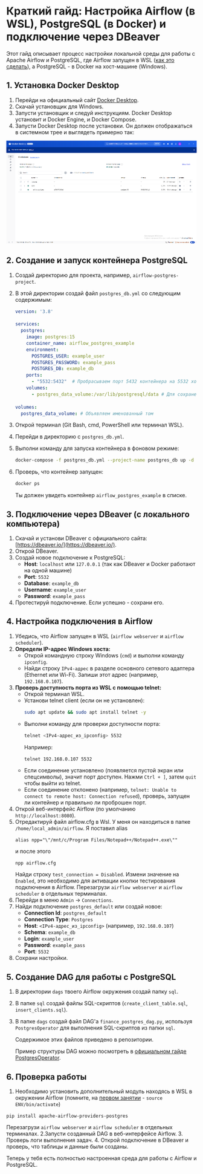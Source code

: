# Краткий гайд: Настройка Airflow (в WSL), PostgreSQL (в Docker) и подключение через DBeaver

Этот гайд описывает процесс настройки локальной среды для работы с Apache Airflow и PostgreSQL, где Airflow запущен в WSL ([как это сделать](https://github.com/MaratNotes/marat_notes/tree/master/how_data_works-practice_cases/airflow_wsl)), а PostgreSQL - в Docker на хост-машине (Windows).

## 1. Установка Docker Desktop

1.  Перейди на официальный сайт [Docker Desktop](https://www.docker.com/products/docker-desktop/).
2.  Скачай установщик для Windows.
3.  Запусти установщик и следуй инструкциям. Docker Desktop установит и Docker Engine, и Docker Compose.
4.  Запусти Docker Desktop после установки. Он должен отображаться в системном трее и выглядеть примерно так:
    
![Как выглядит включенный докер](images/docker.png)

## 2. Создание и запуск контейнера PostgreSQL

1.  Создай директорию для проекта, например, `airflow-postgres-project`.
2.  В этой директории создай файл `postgres_db.yml` со следующим содержимым:

    ```yaml
	version: '3.8'

	services:
	  postgres:
	    image: postgres:15
	    container_name: airflow_postgres_example
	    environment:
	      POSTGRES_USER: example_user
	      POSTGRES_PASSWORD: example_pass
	      POSTGRES_DB: example_db
	    ports:
	      - "5532:5432"  # Пробрасываем порт 5432 контейнера на 5532 хоста
	    volumes:
	      - postgres_data_volume:/var/lib/postgresql/data # Для сохранения данных

	volumes:
	  postgres_data_volume: # Объявляем именованный том
    ```

3.  Открой терминал (Git Bash, cmd, PowerShell или терминал WSL).
4.  Перейди в директорию с `postgres_db.yml`.
5.  Выполни команду для запуска контейнера в фоновом режиме:

    ```bash
    docker-compose -f postgres_db.yml --project-name postgres_db up -d
    ```

6.  Проверь, что контейнер запущен:

    ```bash
    docker ps
    ```

    Ты должен увидеть контейнер `airflow_postgres_example` в списке.

## 3. Подключение через DBeaver (с локального компьютера)

1.  Скачай и установи DBeaver с официального сайта: [https://dbeaver.io/](https://dbeaver.io/).
2.  Открой DBeaver.
3.  Создай новое подключение к PostgreSQL:
    *   **Host**: `localhost` или `127.0.0.1` (так как DBeaver и Docker работают на одной машине)
    *   **Port**: `5532`
    *   **Database**: `example_db`
    *   **Username**: `example_user`
    *   **Password**: `example_pass`
4.  Протестируй подключение. Если успешно - сохрани его.

## 4. Настройка подключения в Airflow

1.  Убедись, что Airflow запущен в WSL (`airflow webserver` и `airflow scheduler`).
2.  **Определи IP-адрес Windows хоста:**
    *   Открой командную строку Windows (`cmd`) и выполни команду `ipconfig`.
    *   Найди строку `IPv4-адрес` в разделе основного сетевого адаптера (Ethernet или Wi-Fi). Запиши этот адрес (например, `192.168.0.107`).
3.  **Проверь доступность порта из WSL с помощью telnet:**
    *   Открой терминал WSL.
    *   Установи telnet client (если он не установлен):
        ```bash
        sudo apt update && sudo apt install telnet -y
        ```
    *   Выполни команду для проверки доступности порта:
        ```bash
        telnet <IPv4-адрес_из_ipconfig> 5532
        ```
        Например:
        ```bash
        telnet 192.168.0.107 5532
        ```
    *   Если соединение установлено (появляется пустой экран или спецсимволы), значит порт доступен. Нажми `Ctrl + ]`, затем `quit` чтобы выйти из telnet.
    *   Если соединение отклонено (например, `telnet: Unable to connect to remote host: Connection refused`), проверь, запущен ли контейнер и правильно ли проброшен порт.
4. Открой веб-интерфейс Airflow (по умолчанию `http://localhost:8080`).
5. Отредактируй файл airflow.cfg в Wsl. У меня он находиться в папке `/home/local_admin/airflow`.
   Я поставил alias
   ```
   alias npp="\"/mnt/c/Program Files/Notepad++/Notepad++.exe\""
   ```
   и после этого
   ```
   npp airflow.cfg
   ```
   Найди строку `test_connection = Disabled`. Измени значение на `Enabled`, это необходимо для активации кнопки тестирования подключения в Airflow.
   Перезагрузи `airflow webserver` и `airflow scheduler` в отдельных терминалах.
6.  Перейди в меню `Admin` -> `Connections`.
7.  Найди подключение `postgres_default` или создай новое:
    *   **Connection Id**: `postgres_default`
    *   **Connection Type**: `Postgres`
    *   **Host**: `<IPv4-адрес_из_ipconfig>` (например, `192.168.0.107`)
    *   **Schema**: `example_db`
    *   **Login**: `example_user`
    *   **Password**: `example_pass`
    *   **Port**: `5532`
8.  Сохрани настройки.

## 5. Создание DAG для работы с PostgreSQL

1.  В директории `dags` твоего Airflow окружения создай папку `sql`.
2.  В папке `sql` создай файлы SQL-скриптов (`create_client_table.sql`, `insert_clients.sql`).
3.  В папке `dags` создай файл DAG'а `finance_postgres_dag.py`, используя `PostgresOperator` для выполнения SQL-скриптов из папки `sql`.

    Содержимое этих файлов приведено в репозитории.
	
	Пример структуры DAG можно посмотреть в [официальном гайде PostgresOperator](https://airflow.apache.org/docs/apache-airflow-providers-postgres/2.2.0/operators/postgres_operator_howto_guide.html).

## 6. Проверка работы

1.  Необходимо установить дополнительный модуль находясь в WSL в окружении Airflow (помните, на [первом занятии](https://github.com/MaratNotes/marat_notes/tree/master/how_data_works-practice_cases/airflow_wsl) - 
`source ENV/bin/activate`)
```
pip install apache-airflow-providers-postgres
```
Перезагрузи `airflow webserver` и `airflow scheduler` в отдельных терминалах.
2.Запусти созданный DAG в веб-интерфейсе Airflow.
3.  Проверь логи выполнения задач.
4.  Открой подключение в DBeaver и проверь, что таблицы и данные были созданы.

Теперь у тебя есть полностью настроенная среда для работы с Airflow и PostgreSQL.